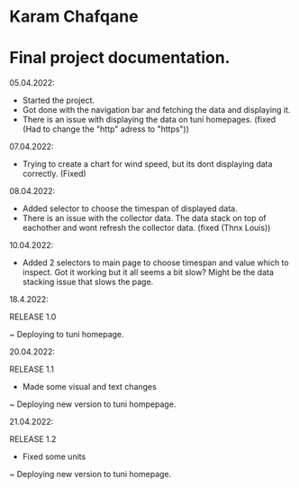 # Karam Chafqane

# Final project documentation.


05.04.2022:
- Started the project.
- Got done with the navigation bar and fetching the data and displaying it. 
- There is an issue with displaying the data on tuni homepages. (fixed (Had to change the "http" adress to "https"))

07.04.2022:
- Trying to create a chart for wind speed, but its dont displaying data correctly. (Fixed)

08.04.2022:
- Added selector to choose the timespan of displayed data. 
- There is an issue with the collector data. The data stack on top of eachother and wont refresh the collector data.
 (fixed (Thnx Louis))

10.04.2022:
- Added 2 selectors to main page to choose timespan and value which to inspect. Got it working but it all seems a bit slow? Might be the data stacking issue that slows the page.

18.4.2022:

RELEASE 1.0

~ Deploying to tuni homepage.


20.04.2022:

RELEASE 1.1

- Made some visual and text changes

~ Deploying new version to tuni hompepage.

21.04.2022:

RELEASE 1.2

- Fixed some units

~ Deploying new version to tuni homepage.

